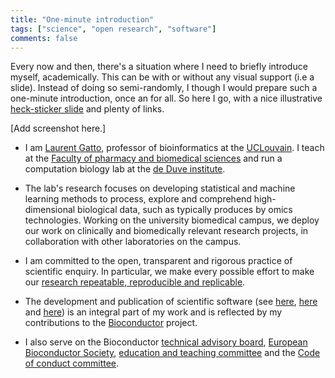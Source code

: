 ```yaml
---
title: "One-minute introduction"
tags: ["science", "open research", "software"]
comments: false
---
```


Every now and then, there's a situation where I need to briefly
introduce myself, academically. This can be with or without any visual
support (i.e a slide). Instead of doing so semi-randomly, I though I
would prepare such a one-minute introduction, once an for all. So here
I go, with a nice illustrative [heck-sticker slide]() and plenty of
links.

[Add screenshot here.]

- I am [Laurent Gatto](http://lgatto.github.io/about), professor of
  bioinformatics at the [UCLouvain](https://uclouvain.be/). I teach at
  the [Faculty of pharmacy and biomedical sciences]() and run a
  computation biology lab at the [de Duve institute]().

- The lab's research focuses on developing statistical and machine
  learning methods to process, explore and comprehend high-dimensional
  biological data, such as typically produces by omics
  technologies. Working on the university biomedical campus, we deploy
  our work on clinically and biomedically relevant research projects,
  in collaboration with other laboratories on the campus.

- I am committed to the open, transparent and rigorous practice of
  scientific enquiry. In particular, we make every possible effort to
  make our [research repeatable, reproducible and
  replicable](http://lgatto.github.io/rr-what-should-be-our-goals/).

- The development and publication of scientific software (see
  [here](https://github.com/UCLouvain-CBIO/),
  [here](https://github.com/lgatto) and
  [here](https://github.com/RforMassSpectrometry/)) is an integral
  part of my work and is reflected by my contributions to the
  [Bioconductor](http://www.bioconductor.org/) project.

- I also serve on the Bioconductor [technical advisory board](),
  [European Bioconductor
  Society](https://bioconductor.org/about/european-bioconductor-society/),
  [education and teaching committee]() and the [Code of conduct
  committee]().
